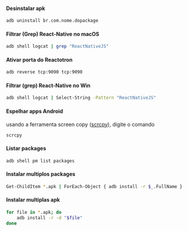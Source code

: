 #### Desinstalar apk

```sh
adb uninstall br.com.nome.dopackage
```

#### Filtrar (Grep) React-Native no macOS

```sh
adb shell logcat | grep "ReactNativeJS"
```

#### Ativar porta do Reactotron

```bash
adb reverse tcp:9090 tcp:9090
```

#### Filtrar (grep) React-Native no Win

```sh
adb shell logcat | Select-String -Pattern "ReactNativeJS"
```

#### Espelhar apps Android
usando a ferramenta screen copy 
([scrcpy](https://github.com/Genymobile/scrcpy)), digite o comando

```sh
scrcpy
```

#### Listar packages

```bash
adb shell pm list packages
```

#### Instalar multiplos packages

```bash
Get-ChildItem *.apk | ForEach-Object { adb install -r $_.FullName }
```

#### Instalar multiplas apk 

```sh
for file in *.apk; do
    adb install -r -d "$file"
done
```
